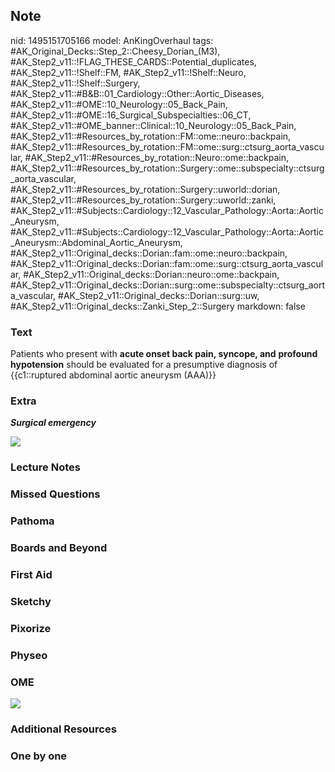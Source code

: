 ## Note
nid: 1495151705166
model: AnKingOverhaul
tags: #AK_Original_Decks::Step_2::Cheesy_Dorian_(M3), #AK_Step2_v11::!FLAG_THESE_CARDS::Potential_duplicates, #AK_Step2_v11::!Shelf::FM, #AK_Step2_v11::!Shelf::Neuro, #AK_Step2_v11::!Shelf::Surgery, #AK_Step2_v11::#B&B::01_Cardiology::Other::Aortic_Diseases, #AK_Step2_v11::#OME::10_Neurology::05_Back_Pain, #AK_Step2_v11::#OME::16_Surgical_Subspecialties::06_CT, #AK_Step2_v11::#OME_banner::Clinical::10_Neurology::05_Back_Pain, #AK_Step2_v11::#Resources_by_rotation::FM::ome::neuro::backpain, #AK_Step2_v11::#Resources_by_rotation::FM::ome::surg::ctsurg_aorta_vascular, #AK_Step2_v11::#Resources_by_rotation::Neuro::ome::backpain, #AK_Step2_v11::#Resources_by_rotation::Surgery::ome::subspecialty::ctsurg_aorta_vascular, #AK_Step2_v11::#Resources_by_rotation::Surgery::uworld::dorian, #AK_Step2_v11::#Resources_by_rotation::Surgery::uworld::zanki, #AK_Step2_v11::#Subjects::Cardiology::12_Vascular_Pathology::Aorta::Aortic_Aneurysm, #AK_Step2_v11::#Subjects::Cardiology::12_Vascular_Pathology::Aorta::Aortic_Aneurysm::Abdominal_Aortic_Aneurysm, #AK_Step2_v11::Original_decks::Dorian::fam::ome::neuro::backpain, #AK_Step2_v11::Original_decks::Dorian::fam::ome::surg::ctsurg_aorta_vascular, #AK_Step2_v11::Original_decks::Dorian::neuro::ome::backpain, #AK_Step2_v11::Original_decks::Dorian::surg::ome::subspecialty::ctsurg_aorta_vascular, #AK_Step2_v11::Original_decks::Dorian::surg::uw, #AK_Step2_v11::Original_decks::Zanki_Step_2::Surgery
markdown: false

### Text
Patients who present with <b>acute onset back pain, syncope,
and</b> <b>profound hypotension</b> should be evaluated for a
presumptive diagnosis of {{c1::ruptured abdominal aortic aneurysm
(AAA)}}

### Extra
<i style="font-weight: bold;">Surgical emergency</i>
<div><img src="paste-538369855586305.jpg"></div>

### Lecture Notes


### Missed Questions


### Pathoma


### Boards and Beyond


### First Aid


### Sketchy


### Pixorize


### Physeo


### OME
<div class="ome-widget">
  <a href=
  "https://onlinemeded.org/spa/neurology/back-pain/acquire?ref=anki">
  <img src="_OME_AnkiFlashcards_Lesson_5.png"></a>
</div>

### Additional Resources


### One by one

